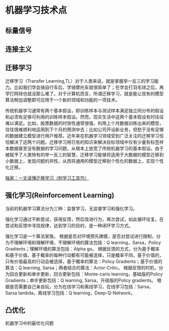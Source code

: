 
# 机器学习技术点


## 标量信号


## 连接主义


## 迁移学习
迁移学习（Transfer Learning,TL）对于人类来说，就是掌握举一反三的学习能力。比如我们学会骑自行车后，学骑摩托车就很简单了；在学会打羽毛球之后，再学打网球也就没那么难了。对于计算机而言，所谓迁移学习，就是能让现有的模型算法稍加调整即可应用于一个新的领域和功能的一项技术。  

传统机器学习通常有两个基本假设，即训练样本与测试样本满足独立同分布的假设和必须有足够可利用的训练样本假设。然而，现实生活中这两个基本假设有时往往难以满足。比如，股票数据的时效性通常很强，利用上个月数据训练出来的模型，往往很难顺利地运用到下个月的预测中去；比如公司开设新业务，但愁于没有足够的数据建立模型进行用户推荐。近年来在机器学习领域受到广泛关注的迁移学习恰恰解决了这两个问题。迁移学习用已有的知识来解决目标领域中仅有少量有标签样本数据甚至没有数据的学习问题，从根本上放宽了传统机器学习的基本假设。由于被赋予了人类特有的举一反三的智慧，迁移学习能够将适用于大数据的模型迁移到小数据上，发现问题的共性，从而将通用的模型迁移到个性化的数据上，实现个性化迁移。  

[独家：一文读懂迁移学习（附学习工具包）](http://www.xtecher.com/Xfeature/view?aid=7383)  


## 强化学习(Reinforcement Learning)
当前的机器学习算法分为三种：监督学习，无监督学习和强化学习。  

强化学习通过不断尝试，获得反馈，然后改进行为，再次尝试，如此循环往复。在尝试和反馈中寻找规律，达到学习的目的，是一种闭环学习方式。  

强化学习是一个算法家族。 根据是否对环境预先建模，是否对尝试进行限制，分为不理解环境和理解环境，不理解环境的算法包括：Q learning，Sarsa，Policy Gradients；理解环境的算法包括：Alpha go。 根据反馈的方式，分为基于概率和基于价值，基于概率的每种行动都有可能被选择，只是概率不同，基于价值的，只有价值最高的行动会被选择，基于概率的算法：Policy Gradients；基于价值的算法：Q learning, Sarsa；两者结合的算法：Actor-Critic。 根据反馈的时机，分为回合更新和单步更新，回合更新包括：Monte-carlo learning，基础版的Policy Gradients；单步更新包括：Q learning, Sarsa，升级版的Policy gradients。 根据是否需要自己亲自玩，分为在线学习和离线学习，在线学习包括：Sarsa，Sarsa lambda，离线学习包括：Q learning，Deep-Q-Network。  


## 凸优化
机器学习中的最优化问题  

